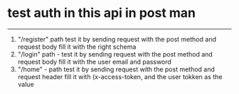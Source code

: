 # test auth in this api in post man
<hr>

<ol>
  <li> "/register" path test it by sending request with the post method and request body fill it with the right schema</li>
  <li>"/login" path - test it by sending request with the post method and request body fill it with the user email and password</li>
  <li>"/home" - path test it by sending request with the post method and request header fill it with (x-access-token, and the user tokken as the value </li>    
<ol/>

